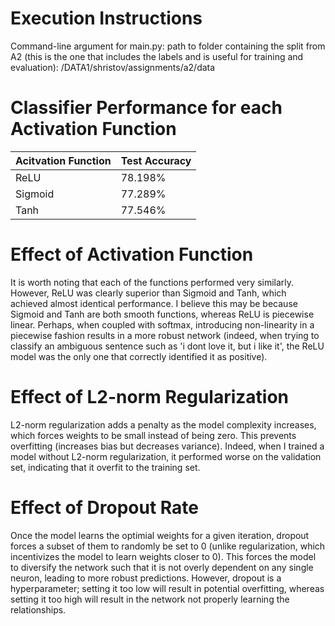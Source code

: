 # Execution Instructions 
Command-line argument for main.py: path to folder containing the split from A2 (this is the one that includes the labels and is useful for training and evaluation): /DATA1/shristov/assignments/a2/data

# Classifier Performance for each Activation Function

| Acitvation Function | Test Accuracy |
|------------|---------------|
| ReLU       | 78.198%       |
| Sigmoid    | 77.289%       |
| Tanh       | 77.546%       |

# Effect of Activation Function
It is worth noting that each of the functions performed very similarly. However, ReLU was clearly superior than Sigmoid and Tanh, which achieved almost identical performance. I believe this may be because Sigmoid and Tanh are both smooth functions, whereas ReLU is piecewise linear. Perhaps, when coupled with softmax, introducing non-linearity in a piecewise fashion results in a more robust network (indeed, when trying to classify an ambiguous sentence such as 'i dont love it, but i like it', the ReLU model was the only one that correctly identified it as positive). 

# Effect of L2-norm Regularization 
L2-norm regularization adds a penalty as the model complexity increases, which forces weights to be small instead of being zero. This prevents overfitting (increases bias but decreases variance). Indeed, when I trained a model without L2-norm regularization, it performed worse on the validation set, indicating that it overfit to the training set.

# Effect of Dropout Rate
Once the model learns the optimial weights for a given iteration, dropout forces a subset of them to randomly be set to 0 (unlike regularization, which incentivizes the model to learn weights closer to 0). This forces the model to diversify the network such that it is not overly dependent on any single neuron, leading to more robust predictions. However, dropout is a hyperparameter; setting it too low will result in potential overfitting, whereas setting it too high will result in the network not properly learning the relationships.
